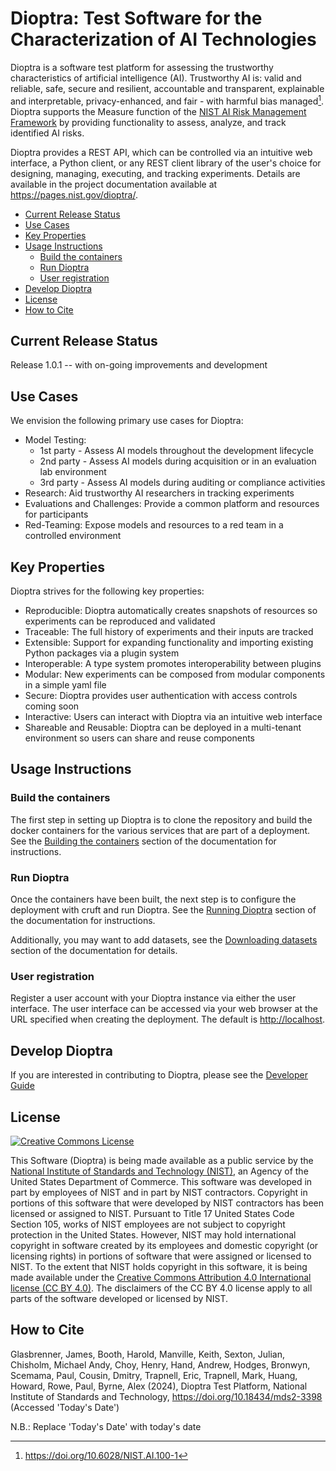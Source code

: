 # Dioptra: Test Software for the Characterization of AI Technologies

Dioptra is a software test platform for assessing the trustworthy characteristics of artificial intelligence (AI).
Trustworthy AI is: valid and reliable, safe, secure and resilient, accountable and transparent, explainable and interpretable, privacy-enhanced, and fair - with harmful bias managed[^1].
Dioptra supports the Measure function of the [NIST AI Risk Management Framework](https://nist.gov/itl/ai-risk-management-framework/) by providing functionality to assess, analyze, and track identified AI risks.

Dioptra provides a REST API, which can be controlled via an intuitive web interface, a Python client, or any REST client library of the user's choice for designing, managing, executing, and tracking experiments.
Details are available in the project documentation available at <https://pages.nist.gov/dioptra/>.

[^1]: <https://doi.org/10.6028/NIST.AI.100-1>

<!-- markdownlint-disable MD007 MD030 -->
- [Current Release Status](#current-release-status)
- [Use Cases](#use-cases)
- [Key Properties](#key-properties)
- [Usage Instructions](#usage-instructions)
    - [Build the containers](#build-the-containers)
    - [Run Dioptra](#run-dioptra)
    - [User registration](#user-registration)
- [Develop Dioptra](#develop-dioptra)
- [License](#license)
- [How to Cite](#how-to-cite)
<!-- markdownlint-enable MD007 MD030 -->

## Current Release Status

Release 1.0.1 -- with on-going improvements and development

## Use Cases

We envision the following primary use cases for Dioptra:

-   Model Testing:
    -   1st party - Assess AI models throughout the development lifecycle
    -   2nd party - Assess AI models during acquisition or in an evaluation lab environment
    -   3rd party - Assess AI models during auditing or compliance activities
-   Research: Aid trustworthy AI researchers in tracking experiments
-   Evaluations and Challenges: Provide a common platform and resources for participants
-   Red-Teaming: Expose models and resources to a red team in a controlled environment

## Key Properties

Dioptra strives for the following key properties:

-   Reproducible: Dioptra automatically creates snapshots of resources so experiments can be reproduced and validated
-   Traceable: The full history of experiments and their inputs are tracked
-   Extensible: Support for expanding functionality and importing existing Python packages via a plugin system
-   Interoperable: A type system promotes interoperability between plugins
-   Modular: New experiments can be composed from modular components in a simple yaml file
-   Secure: Dioptra provides user authentication with access controls coming soon
-   Interactive: Users can interact with Dioptra via an intuitive web interface
-   Shareable and Reusable: Dioptra can be deployed in a multi-tenant environment so users can share and reuse components

## Usage Instructions

### Build the containers

The first step in setting up Dioptra is to clone the repository and build the docker containers for the various services that are part of a deployment.
See the [Building the containers](https://pages.nist.gov/dioptra/getting-started/building-the-containers.html) section of the documentation for instructions.

### Run Dioptra

Once the containers have been built, the next step is to configure the deployment with cruft and run Dioptra.
See the [Running Dioptra](https://pages.nist.gov/dioptra/getting-started/running-dioptra.html) section of the documentation for instructions.

Additionally, you may want to add datasets, see the [Downloading datasets](https://pages.nist.gov/dioptra/getting-started/acquiring-datasets.html) section of the documentation for details.

### User registration

Register a user account with your Dioptra instance via either the user interface.
The user interface can be accessed via your web browser at the URL specified when creating the deployment.
The default is <http://localhost>.

## Develop Dioptra

If you are interested in contributing to Dioptra, please see the [Developer Guide](DEVELOPER.md)

## License

[![Creative Commons License](https://i.creativecommons.org/l/by/4.0/88x31.png)](http://creativecommons.org/licenses/by/4.0/)

This Software (Dioptra) is being made available as a public service by the [National Institute of Standards and Technology (NIST)](https://www.nist.gov/), an Agency of the United States Department of Commerce.
This software was developed in part by employees of NIST and in part by NIST contractors.
Copyright in portions of this software that were developed by NIST contractors has been licensed or assigned to NIST.
Pursuant to Title 17 United States Code Section 105, works of NIST employees are not subject to copyright protection in the United States.
However, NIST may hold international copyright in software created by its employees and domestic copyright (or licensing rights) in portions of software that were assigned or licensed to NIST.
To the extent that NIST holds copyright in this software, it is being made available under the [Creative Commons Attribution 4.0 International license (CC BY 4.0)](http://creativecommons.org/licenses/by/4.0/).
The disclaimers of the CC BY 4.0 license apply to all parts of the software developed or licensed by NIST.

## How to Cite

Glasbrenner, James, Booth, Harold, Manville, Keith, Sexton, Julian, Chisholm, Michael Andy, Choy, Henry, Hand, Andrew, Hodges, Bronwyn, Scemama, Paul, Cousin, Dmitry, Trapnell, Eric, Trapnell, Mark, Huang, Howard, Rowe, Paul, Byrne, Alex (2024), Dioptra Test Platform, National Institute of Standards and Technology, https://doi.org/10.18434/mds2-3398 (Accessed 'Today's Date')

N.B.: Replace 'Today's Date' with today's date
